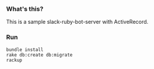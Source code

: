 ### What's this?

This is a sample slack-ruby-bot-server with ActiveRecord.

### Run

```
bundle install
rake db:create db:migrate
rackup
```
